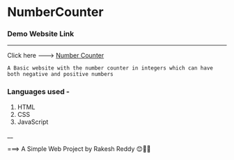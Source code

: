 # NumberCounter

### Demo Website Link

---

Click here ---> [Number Counter](https://skartechrakesh.github.io/NumberCounter/)

`A Basic website with the number counter in integers which can have both negative and positive numbers`

### Languages used -

1. HTML
2. CSS
3. JavaScript 

__

===> A Simple Web Project by Rakesh Reddy 😊🤞💖
